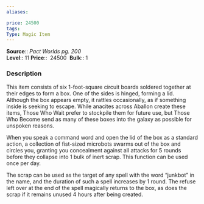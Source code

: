 ```yaml
---
aliases: 

price: 24500 
tags: 
Type: Magic Item
---
```


**Source**:: _Pact Worlds pg. 200_  
**Level**:: 11
**Price**::  24500 
**Bulk**:: 1

### Description

This item consists of six 1-foot-square circuit boards soldered together at their edges to form a box. One of the sides is hinged, forming a lid. Although the box appears empty, it rattles occasionally, as if something inside is seeking to escape. While anacites across Aballon create these items, Those Who Wait prefer to stockpile them for future use, but Those Who Become send as many of these boxes into the galaxy as possible for unspoken reasons.  
  
When you speak a command word and open the lid of the box as a standard action, a collection of fist-sized microbots swarms out of the box and circles you, granting you concealment against all attacks for 5 rounds before they collapse into 1 bulk of inert scrap. This function can be used once per day.  
  
The scrap can be used as the target of any spell with the word “junkbot” in the name, and the duration of such a spell increases by 1 round. The refuse left over at the end of the spell magically returns to the box, as does the scrap if it remains unused 4 hours after being created.
